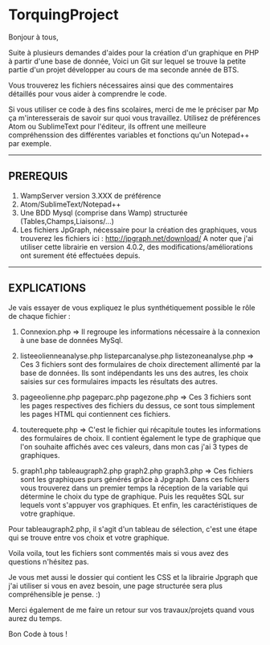 # TorquingProject

Bonjour à tous, 

Suite à plusieurs demandes d'aides pour la création d'un graphique en PHP à partir d'une base de donnée, 
Voici un Git sur lequel se trouve la petite partie d'un projet développer au cours de ma seconde année de BTS. 

Vous trouverez les fichiers nécessaires ainsi que des commentaires détaillés pour vous aider à comprendre le code. 

Si vous utiliser ce code à des fins scolaires, merci de me le préciser par Mp ça m'interesserais de savoir sur quoi vous travaillez. 
Utilisez de préférences Atom ou SublimeText pour l'éditeur, ils offrent une meilleure compréhenssion des différentes variables et fonctions qu'un Notepad++ par exemple. 

---------
PREREQUIS
---------
1) WampServer version 3.XXX de préférence
2) Atom/SublimeText/Notepad++
3) Une BDD Mysql (comprise dans Wamp) structurée (Tables,Champs,Liaisons/...)
4) Les fichiers JpGraph, nécessaire pour la création des graphiques, vous trouverez les fichiers ici : http://jpgraph.net/download/
A noter que j'ai utiliser cette librairie en version 4.0.2, des modifications/améliorations ont surement été effectuées depuis.

------------
EXPLICATIONS
------------

Je vais essayer de vous expliquez le plus synthétiquement possible le rôle de chaque fichier :

1) Connexion.php => Il regroupe les informations nécessaire à la connexion à une base de données MySql.

2) listeeolienneanalyse.php
listeparcanalyse.php
listezoneanalyse.php => Ces 3 fichiers sont des formulaires de choix directement allimenté par la base de données. 
Ils sont indépendants les uns des autres, les choix saisies sur ces formulaires impacts les résultats des autres. 

3) pageeolienne.php
pageparc.php
pagezone.php => Ces 3 fichiers sont les pages respectives des fichiers du dessus, ce sont tous simplement les pages HTML qui contiennent 
ces fichiers. 

4) touterequete.php => C'est le fichier qui récapitule toutes les informations des formulaires de choix. 
Il contient également le type de graphique que l'on souhaite affichés avec ces valeurs, dans mon cas j'ai 3 types de graphiques.

5) graph1.php
tableaugraph2.php
graph2.php
graph3.php => Ces fichiers sont les graphiques purs générés grâce à Jpgraph. Dans ces fichiers vous trouverez dans un premier temps la réception de la variable qui détermine le choix du type de graphique. 
Puis les requêtes SQL sur lequels vont s'appuyer vos graphiques. 
Et enfin, les caractéristiques de votre graphique. 

Pour tableaugraph2.php, il s'agit d'un tableau de sélection, c'est une étape qui se trouve entre vos choix et votre graphique. 


Voila voila, tout les fichiers sont commentés mais si vous avez des questions n'hésitez pas. 

Je vous met aussi le dossier qui contient les CSS et la librairie Jpgraph que j'ai utiliser si vous en avez besoin, une page structurée sera plus compréhensible je pense. :) 

Merci également de me faire un retour sur vos travaux/projets quand vous aurez du temps. 

Bon Code à tous ! 






